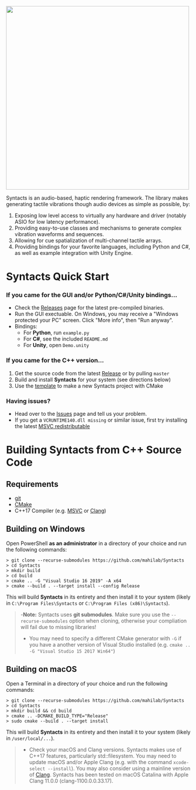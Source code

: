 <img src="https://raw.githubusercontent.com/mahilab/Syntacts/master/logo/logo_text.png" width="500">

Syntacts is an audio-based, haptic rendering framework. The library makes generating tactile vibrations though audio devices as simple as possible, by:

1) Exposing low level access to virtually any hardware and driver (notably ASIO for low latency performance).
2) Providing easy-to-use classes and mechanisms to generate complex vibration waveforms and sequences.
3) Allowing for cue spatialization of multi-channel tactile arrays.
4) Providing bindings for your favorite languages, including Python and C#, as well as example integration with Unity Engine.

# Syntacts Quick Start

### If you came for the GUI and/or Python/C#/Unity bindings...
- Check the [Releases](https://github.com/mahilab/Syntacts/releases) page for the latest pre-compiled binaries. 
- Run the GUI exectuable. On Windows, you may receive a "Windows protected your PC" screen. Click "More info", then "Run anyway".
- Bindings:
  - For **Python**, run `example.py`
  - For **C#**, see the included `README.md`
  - For **Unity**, open `Demo.unity`

### If you came for the C++ version...
1) Get the source code from the latest [Release](https://github.com/mahilab/Syntacts/releases) or by pulling `master`
2) Build and install **Syntacts** for your system (see directions below)
3) Use the [template](https://github.com/mahilab/Syntacts/tree/master/template) to make a new Syntacts project with CMake

### Having issues?
- Head over to the [Issues](https://github.com/mahilab/Syntacts/issues) page and tell us your problem.
- If you get a `VCRUNTIME140.dll missing` or similar issue, first try installing the latest [MSVC redistributable](https://support.microsoft.com/en-us/help/2977003/the-latest-supported-visual-c-downloads)

# Building Syntacts from C++ Source Code

## Requirements

- [git](https://git-scm.com/)
- [CMake](https://cmake.org/)
- C++17 Compiler (e.g. [MSVC](https://visualstudio.microsoft.com/vs/) or [Clang](https://clang.llvm.org/))

## Building on Windows

Open PowerShell **as an administrator** in a directory of your choice and run the following commands:

```shell
> git clone --recurse-submodules https://github.com/mahilab/Syntacts 
> cd Syntacts
> mkdir build
> cd build
> cmake .. -G "Visual Studio 16 2019" -A x64
> cmake --build . --target install --config Release
```

This will build **Syntacts** in its entirety and then install it to your system (likely in `C:\Program Files\Syntacts` or `C:\Program Files (x86)\Syntacts`). 

>-**Note:** Syntacts uses **git submodules**. Make sure you use the `--recurse-submodules` option when cloning, otherwise your compliation will fail due to missing libraries!
>- You may need to specify a different CMake generator with `-G` if you have a another version of Visual Studio installed (e.g. `cmake .. -G "Visual Studio 15 2017 Win64"`)

## Building on macOS

Open a Terminal in a directory of your choice and run the following commands:

```shell
> git clone --recurse-submodules https://github.com/mahilab/Syntacts 
> cd Syntacts
> mkdir build && cd build
> cmake .. -DCMAKE_BUILD_TYPE="Release"
> sudo cmake --build . --target install
```

This will build **Syntacts** in its entirety and then install it to your system (likely in `/user/local/...`). 

>- Check your macOS and Clang versions. Syntacts makes use of C++17 features, particularly std::filesystem. You may need to update macOS and/or Apple Clang (e.g. with the command `xcode-select --install`). You may also consider using a mainline version of [Clang](https://clang.llvm.org/). Syntacts has been tested on macOS Catalina with Apple Clang 11.0.0 (clang-1100.0.0.33.17).
